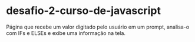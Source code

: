 # desafio-2-curso-de-javascript
Página que recebe um valor digitado pelo usuário em um prompt, analisa-o com IFs e ELSEs e exibe uma informação na tela.
